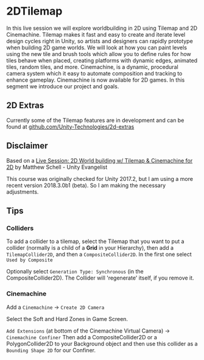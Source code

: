 # 2DTilemap

In this live session we will explore worldbuilding in 2D using Tilemap and 2D Cinemachine. Tilemap makes it fast and easy to create and iterate level design cycles right in Unity, so artists and designers can rapidly prototype when building 2D game worlds. We will look at how you can paint levels using the new tile and brush tools which allow you to define rules for how tiles behave when placed, creating platforms with dynamic edges, animated tiles, random tiles, and more. Cinemachine, is a dynamic, procedural camera system which it easy to automate composition and tracking to enhance gameplay. Cinemachine is now available for 2D games. In this segment we introduce our project and goals.

## 2D Extras

Currently some of the Tilemap features are in development and can be found at
[github.com/Unity-Technologies/2d-extras](https://github.com/Unity-Technologies/2d-extras)

## Disclaimer

Based on a [Live Session: 2D World building w/ Tilemap & Cinemachine for 2D](https://unity3d.com/learn/tutorials/topics/2d-game-creation/intro-2d-world-building-w-tilemap?playlist=17093)
by Matthew Schell - Unity Evangelist

This course was originally checked for Unity 2017.2, but I am using a more recent version 2018.3.0b1 (beta). So I am making the necessary adjustments.

## Tips

### Colliders

To add a collider to a tilemap, select the Tilemap that you want to put a collider (normally is a child of a **Grid** in your Hierarchy), then add a `TilemapCollider2D`, and then a `CompositeCollider2D`. In the first one select `Used by Composite`

Optionally select `Generation Type: Synchronous` (in the CompositeCollider2D). The Collider will 'regenerate' itself, if you remove it.

### Cinemachine

Add a `Cinemachine` -> `Create 2D Camera`  

Select the Soft and Hard Zones in Game Screen.  

`Add Extensions` (at bottom of the Cinemachine Virtual Camera) -> `Cinemachine Confiner`
Then add a CompositeCollider2D or a PolygonCollider2D to your Background object and then use this collider as a `Bounding Shape 2D` for our Confiner.

